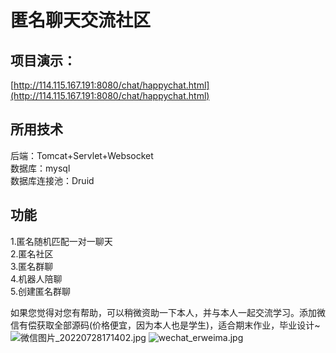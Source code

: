# 匿名聊天交流社区

## 项目演示：  
[http://114.115.167.191:8080/chat/happychat.html](http://114.115.167.191:8080/chat/happychat.html)

## 所用技术  
后端：Tomcat+Servlet+Websocket  
数据库：mysql  
数据库连接池：Druid

## 功能  
1.匿名随机匹配一对一聊天  
2.匿名社区  
3.匿名群聊  
4.机器人陪聊  
5.创建匿名群聊

如果您觉得对您有帮助，可以稍微资助一下本人，并与本人一起交流学习。添加微信有偿获取全部源码(价格便宜，因为本人也是学生)，适合期末作业，毕业设计~
![微信图片_20220728171402.jpg](https://s2.loli.net/2022/07/28/pe5UVRHhbLuZali.jpg)
![wechat_erweima.jpg](https://s2.loli.net/2022/07/29/xVDyqcMHgwa74dX.jpg)
